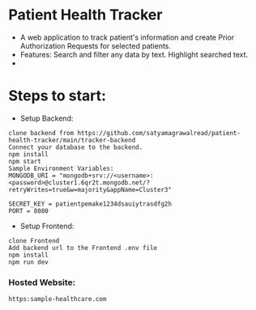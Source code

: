 # Patient Health Tracker
- A web application to track patient's information and create Prior Authorization Requests for selected patients.
- Features: Search and filter any data by text. Highlight searched text.
- 
# Steps to start:
- Setup Backend:
```
clone backend from https://github.com/satyamagrawalread/patient-health-tracker/main/tracker-backend
Connect your database to the backend.
npm install
npm start
Sample Environment Variables:
MONGODB_URI = "mongodb+srv://<username>:<password>@cluster1.6qr2t.mongodb.net/?retryWrites=true&w=majority&appName=Cluster3"

SECRET_KEY = patientpemake1234dsauiytrasdfg2h
PORT = 8080
```
- Setup Frontend:
```
clone Frontend
Add backend url to the Frontend .env file
npm install
npm run dev
```

### Hosted Website:
```
https:sample-healthcare.com
```
